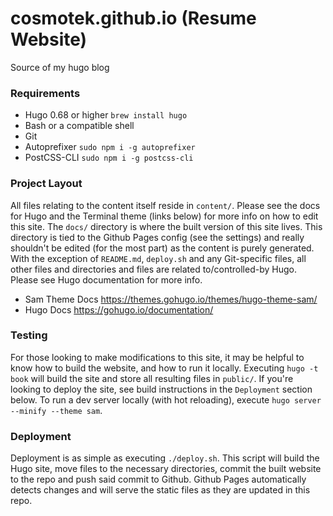 # cosmotek.github.io (Resume Website)
Source of my hugo blog

### Requirements

- Hugo 0.68 or higher `brew install hugo`
- Bash or a compatible shell
- Git
- Autoprefixer `sudo npm i -g autoprefixer`
- PostCSS-CLI `sudo npm i -g postcss-cli`

### Project Layout

All files relating to the content itself reside in `content/`. Please see the docs for Hugo and the Terminal theme (links below) for more info on how to edit this site. The `docs/` directory is where the built version of this site lives. This directory is tied to the Github Pages config (see the settings) and really shouldn't be edited (for the most part) as the content is purely generated. With the exception of `README.md`, `deploy.sh` and any Git-specific files, all other files and directories and files are related to/controlled-by Hugo. Please see Hugo documentation for more info.

- Sam Theme Docs https://themes.gohugo.io/themes/hugo-theme-sam/
- Hugo Docs https://gohugo.io/documentation/

### Testing

For those looking to make modifications to this site, it may be helpful to know how to build the website, and how to run it locally. Executing `hugo -t book` will build the site and store all resulting files in `public/`. If you're looking to deploy the site, see build instructions in the `Deployment` section below.
To run a dev server locally (with hot reloading), execute `hugo server --minify --theme sam`.

### Deployment

Deployment is as simple as executing `./deploy.sh`. This script will build the Hugo site, move files to the necessary directories, commit the built website to the repo and push said commit to Github. Github Pages automatically detects changes and will serve the static files as they are updated in this repo.
